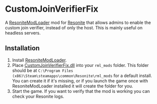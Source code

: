 # CustomJoinVerifierFix

A [ResoniteModLoader](https://github.com/resonite-modding-group/ResoniteModLoader) mod for [Resonite](https://resonite.com/) that allows admins to enable the custom join verifier, instead of only the host. This is mainly useful on headless servers.

## Installation
1. Install [ResoniteModLoader](https://github.com/resonite-modding-group/ResoniteModLoader).
1. Place [CustomJoinVerifierFix.dll](https://github.com/art0007i/CustomJoinVerifierFix/releases/latest/download/CustomJoinVerifierFix.dll) into your `rml_mods` folder. This folder should be at `C:\Program Files (x86)\Steam\steamapps\common\Resonite\rml_mods` for a default install. You can create it if it's missing, or if you launch the game once with ResoniteModLoader installed it will create the folder for you.
1. Start the game. If you want to verify that the mod is working you can check your Resonite logs.